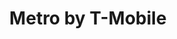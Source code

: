---
title: "Metro by T-Mobile"
url: /redwood-city/metro-by-t-mobile-woodside-road/
shop: mobile phone
---